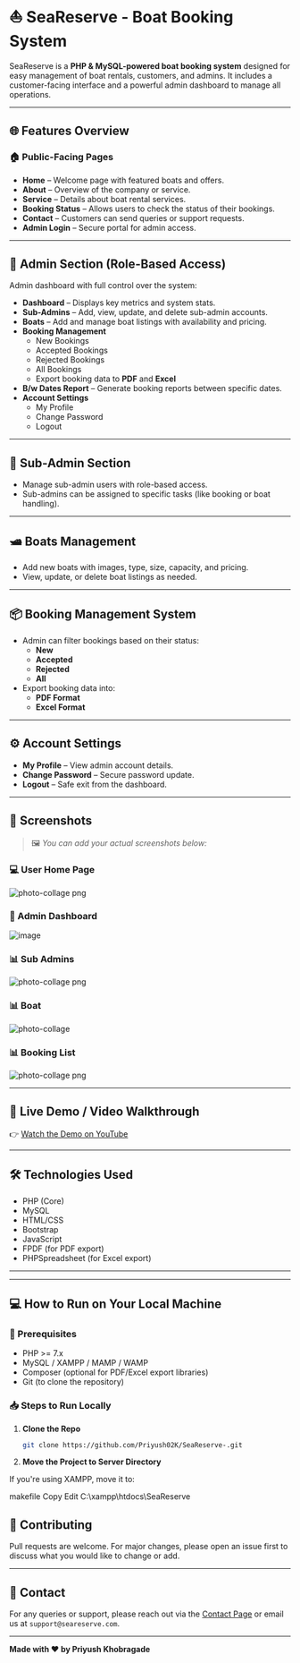 # ⛵ SeaReserve - Boat Booking System

SeaReserve is a **PHP & MySQL-powered boat booking system** designed for easy management of boat rentals, customers, and admins. It includes a customer-facing interface and a powerful admin dashboard to manage all operations.

---

## 🌐 Features Overview

### 🏠 Public-Facing Pages
- **Home** – Welcome page with featured boats and offers.
- **About** – Overview of the company or service.
- **Service** – Details about boat rental services.
- **Booking Status** – Allows users to check the status of their bookings.
- **Contact** – Customers can send queries or support requests.
- **Admin Login** – Secure portal for admin access.

---

## 🔐 Admin Section (Role-Based Access)
Admin dashboard with full control over the system:

- **Dashboard** – Displays key metrics and system stats.
- **Sub-Admins** – Add, view, update, and delete sub-admin accounts.
- **Boats** – Add and manage boat listings with availability and pricing.
- **Booking Management**
  - New Bookings
  - Accepted Bookings
  - Rejected Bookings
  - All Bookings
  - Export booking data to **PDF** and **Excel**
- **B/w Dates Report** – Generate booking reports between specific dates.
- **Account Settings**
  - My Profile
  - Change Password
  - Logout

---

## 👥 Sub-Admin Section
- Manage sub-admin users with role-based access.
- Sub-admins can be assigned to specific tasks (like booking or boat handling).

---

## 🛥️ Boats Management
- Add new boats with images, type, size, capacity, and pricing.
- View, update, or delete boat listings as needed.

---

## 📦 Booking Management System
- Admin can filter bookings based on their status:
  - **New**
  - **Accepted**
  - **Rejected**
  - **All**
- Export booking data into:
  - **PDF Format**
  - **Excel Format**

---

## ⚙️ Account Settings
- **My Profile** – View admin account details.
- **Change Password** – Secure password update.
- **Logout** – Safe exit from the dashboard.

---

## 📸 Screenshots

> 🖼️ _You can add your actual screenshots below:_

### 💻 User Home Page
![photo-collage png](https://github.com/user-attachments/assets/8d8879eb-ee19-4bfa-a340-7da2c5f97074)

### 🔐 Admin Dashboard
![image](https://github.com/user-attachments/assets/501e1793-de9c-4e35-9fee-5be6b74f211a)

### 📊 Sub Admins
![photo-collage png](https://github.com/user-attachments/assets/f70a9875-667b-4218-92dd-4c6e6e587f65)

### 📊 Boat
![photo-collage](https://github.com/user-attachments/assets/c1cbf3af-8e3a-47cb-8b50-b409ebc8549d)


### 📊 Booking List
![photo-collage png](https://github.com/user-attachments/assets/f13a5f72-66ca-4767-a101-b6462579a35f)




---

## 🎥 Live Demo / Video Walkthrough

👉 [Watch the Demo on YouTube](https://www.youtube.com/watch?v=your-demo-link-here)

---

## 🛠️ Technologies Used
- PHP (Core)
- MySQL
- HTML/CSS
- Bootstrap
- JavaScript
- FPDF (for PDF export)
- PHPSpreadsheet (for Excel export)

---


---

## 💻 How to Run on Your Local Machine
### 🔧 Prerequisites
- PHP >= 7.x
- MySQL / XAMPP / MAMP / WAMP
- Composer (optional for PDF/Excel export libraries)
- Git (to clone the repository)

### 📥 Steps to Run Locally

1. **Clone the Repo**

      ```bash
      git clone https://github.com/Priyush02K/SeaReserve-.git

2. **Move the Project to Server Directory**

If you're using XAMPP, move it to:

makefile
Copy
Edit
C:\xampp\htdocs\SeaReserve


## 🤝 Contributing
Pull requests are welcome. For major changes, please open an issue first to discuss what you would like to change or add.

---

## 📧 Contact
For any queries or support, please reach out via the [Contact Page](#) or email us at `support@seareserve.com`.

---

**Made with ❤️ by Priyush Khobragade**
